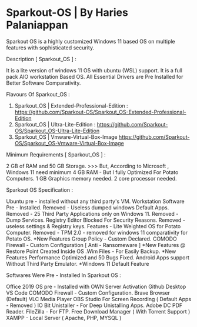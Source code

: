 # Sparkout-OS | By Haries Palaniappan

Sparkout OS is a highly customized Windows 11 based OS on multiple features with sophisticated security.

Description [ Sparkout_OS ] :

It is a lite version of windows 11 OS with ubuntu (WSL) support.
It is a full pack AIO workstation Based OS.
All Essential Drivers are Pre Installed for Better Software Comparativity.

Flavours Of Sparkout_OS :

   1. Sparkout_OS | Extended-Professional-Edition : https://github.com/Sparkout-OS/Sparkout_OS-Extended-Professional-Edition
   2. Sparkout_OS | Ultra-Lite-Edition : https://github.com/Sparkout-OS/Sparkout_OS-Ultra-Lite-Edition
   3. Sparkout_OS | Vmware-Virtual-Box-Image https://github.com/Sparkout-OS/Sparkout_OS-Vmware-Virtual-Box-Image

Minimum Requirements [ Sparkout_OS ] :

2 GB of RAM and 50 GB Storage. >>> But, According to Microsoft , Windows 11 need minimum 4 GB RAM - But I fully Optimized For Potato Computers.
1 GB Graphics memory needed.
2 core processor needed.

Sparkout OS Specification :

Ubuntu pre - installed without any third party's VM.
Workstation Software Pre - Installed.
Removed - Useless dumped windows Default Apps.
Removed - 25 Third Party Applications only on Windows 11.
Removed - Dump Services.
Registry Editor Blocked For Security Reasons.
Removed - useless settings & Registry keys.
Features - Lite Weighted OS for Potato Computer.
Removed - TPM 2.0 - removed for windows 11 comparativity for Potato OS. *New Features
Group Policy - Custom Declared.
COMODO Firewall - Custom Configuration [ Anti - Ransomeware ] *New Features
@ Restore Point Created Inside OS .Wim Files - For Easily Backup. *New Features
Performance Optimized and 50 Bugs Fixed.
Android Apps support Without Third Party Emulator. *Windows 11 Default Feature

Softwares Were Pre - Installed In Sparkout OS :

Office 2019 OS pre - Installed with OWN Server Activation
Github Desktop
VS Code
COMODO Firewall - Custom Configuration.
Brave Browser (Default)
VLC Media Player
OBS Studio For Screen Recording ( Default Apps - Removed )
IO Bit Unistaller - For Deep Unistalling Apps.
Adobe DC PDF Reader.
FileZilla - For FTP.
Free Download Manager ( With Torrent Support )
XAMPP - Local Server ( Apache, PHP, MYSQL )

